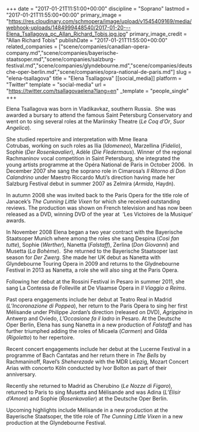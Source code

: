 +++
date = "2017-01-21T11:51:00+00:00"
discipline = "Soprano"
lastmod = "2017-01-21T11:55:00+00:00"
primary_image = "https://res.cloudinary.com/schmopera/image/upload/v1545409169/media/webhook-uploads/1484999448540/2017-01-20---Elena_Tsallagova_pc_Allan_Richard_Tobis.jpg.jpg"
primary_image_credit = "Allan Richard Tobis"
publishDate = "2017-01-21T11:55:00+00:00"
related_companies = ["scene/companies/canadian-opera-company.md","scene/companies/bayerische-staatsoper.md","scene/companies/salzburg-festival.md","scene/companies/glyndebourne.md","scene/companies/deutsche-oper-berlin.md","scene/companies/opra-national-de-paris.md"]
slug = "elena-tsallagova"
title = "Elena Tsallagova"
[[social_media]]
platform = "Twitter"
template = "social-media"
url = "https://twitter.com/tsallagovaelena?lang=en"
_template = "people_single"
+++

Elena Tsallagova was born in Vladikavkaz, southern Russia.  She was awarded a bursary to attend the famous Saint Petersburg Conservatory and went on to sing several roles at the Mariinsky Theatre (*Le Coq d’Or*, *Suor Angelica*).

She studied repertoire and interpretation with Mme Ileana Cotrubas, working on such roles as Ilia (*Idomeneo*), Marzellina (*Fidelio*), Sophie (*Der Rosenkavalier*), Adèle (*Die Fledermaus*). Winner of the regional Rachmaninov vocal competition in Saint Petersburg, she integrated the young artists programme at the Opéra National de Paris in October 2006.  In December 2007 she sang the soprano role in Cimarosa’s *Il Ritorno di Don Calandrino* under Maestro Riccardo Muti’s direction having made her Salzburg Festival debut in summer 2007 as Zelmira (*Armida*, Haydn).

In autumn 2008 she was invited back to the Paris Opera for the title role of Janacek’s *The Cunning Little Vixen* for which she received outstanding reviews. The production was shown on French television and has now been released as a DVD, winning DVD of the year at  ‘Les Victoires de la Musique’ awards.

In November 2008 Elena began a two year contract with the Bayerische Staatsoper Munich where among the roles she sang Despina (*Così fan tutte*), Sophie (*Werther*), Nanetta (*Falstaff*), Zerlina (*Don Giovanni*) and Musetta (*La Bohème*).  She returned to the Bayerische Staatsoper last season for *Der Zwerg*. She made her UK debut as Nanetta with Glyndebourne Touring Opera in 2009 and returns to the Glydnebourne Festival in 2013 as Nanetta, a role she will also sing at the Paris Opera.

Following her debut at the Rossini Festival in Pesaro in summer 2011, she sang La Contessa de Folleville at De Vlaamse Opera in *Il Viaggio a Reims*.

Past opera engagements include her debut at Teatro Real in Madrid (*L’Incoronazione di Poppea*), her return to the Paris Opera to sing her first Mélisande under Philippe Jordan’s direction (released on DVD), *Agrippina* in Antwerp and Oviedo, *L’Occasione fa il ladro* in Pesaro. At the Deutsche Oper Berlin, Elena has sung Nanetta in a new production of *Falstaff* and has further triumphed adding the roles of Micaela (*Carmen*) and Gilda (*Rigoletto*) to her repertoire.

Recent concert engagements include her debut at the Lucerne Festival in a programme of Bach Cantatas and her return there in *The Bells* by Rachmaninoff, Ravel’s *Sheherezade* with the MDR Leipzig, Mozart Concert Arias with concerto Köln conducted by Ivor Bolton as part of their anniversary.

Recently she returned to Madrid as Cherubino (*Le Nozze di Figaro*), returned to Paris to sing Musetta and Mélisande and was Adina (*L’Elisir d’Amore*) and Sophie (*Rosenkavalier*) at the Deutsche Oper Berlin.

Upcoming highlights include Mélisande in a new production at the Bayerische Staatsoper, the title role of *The Cunning Little Vixen* in a new production at the Glyndebourne Festival.

